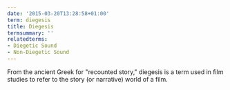 ```yaml
---
date: '2015-03-20T13:28:58+01:00'
term: diegesis
title: Diegesis
termsummary: ''
relatedterms:
- Diegetic Sound
- Non-Diegetic Sound
---
```


From the ancient Greek for "recounted story," diegesis is a term used
in film studies to refer to the story (or narrative) world of a film.